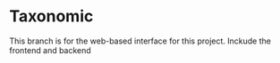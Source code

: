 # Taxonomic
This branch is for the web-based interface for this project.
Inckude the frontend and backend
